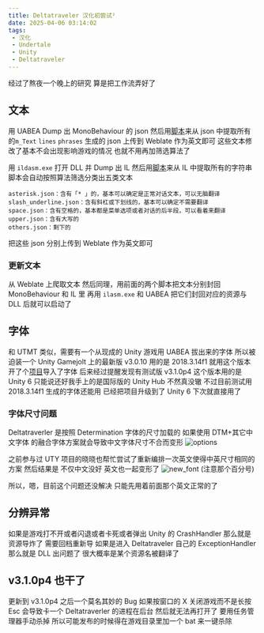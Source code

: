 ```yaml
---
title: Deltatraveler 汉化初尝试²
date: 2025-04-06 03:14:02
tags: 
 - 汉化
 - Undertale
 - Unity
 - Deltatraveler
---
```


经过了熬夜一个晚上的研究
算是把工作流弄好了

## 文本
用 UABEA Dump 出 MonoBehaviour 的 json
然后用[脚本](https://github.com/UTCLC/DTTLR-UABEAJsonTextCollect/blob/main/UABEAJsonTextCollect.py)来从 json 中提取所有的```m_Text``` ```lines``` ```phrases```
生成的 json 上传到 Weblate 作为英文即可
这些文本修改了基本不会出现影响游戏的情况
也就不用再加筛选算法了

用 ```ildasm.exe``` 打开 DLL 并 Dump 出 IL
然后用[脚本](https://github.com/UTCLC/DTTLR-ILStringExtract/blob/main/StringsExtract.py)来从 IL 中提取所有的字符串
脚本会自动按照算法筛选分类出五类文本
```
asterisk.json：含有「* 」的，基本可以确定是正常对话文本，可以无脑翻译
slash_underline.json：含有斜杠或下划线的，基本可以确定不需要翻译
space.json：含有空格的，基本都是菜单选项或者对话的后半段，可以看着来翻译
upper.json：含有大写的
others.json：剩下的
```
把这些 json 分别上传到 Weblate 作为英文即可

### 更新文本
从 Weblate 上爬取文本
然后同理，用前面的两个脚本把文本分别封回 MonoBehaviour 和 IL 里
再用 ```ilasm.exe``` 和 UABEA 把它们封回对应的资源与 DLL 后就可以启动了

## 字体
和 UTMT 类似，需要有一个从现成的 Unity 游戏用 UABEA 拔出来的字体
所以被迫装一个 Unity
Gamejolt 上的最新版 v3.0.10 用的是 2018.3.14f1
就用这个版本开了个[项目](https://github.com/UTCLC/DTTLR-FontsUnityProj)导入了字体
后来经过提醒发现有测试版 v3.1.0p4
这个版本用的是 Unity 6
只能说还好我手上的是国际版的 Unity Hub 不然真没辙
不过目前测试用 2018.3.14f1 生成的字体还能用
已经把项目升级到了 Unity 6
下次就直接用了

### 字体尺寸问题
Deltatraverler 是按照 Determination 字体的尺寸加载的
如果使用 DTM+其它中文字体 的融合字体方案就会导致中文字体尺寸不合而变形
![options](./resources/images/dttlr_try2/options.png)

之前参与过 UTY 项目的晓晓也帮忙尝试了重新编排一次英文使得中英尺寸相同的方案
然后结果是
不仅中文没好 英文也一起变形了
![new_font](./resources/images/dttlr_try2/new_font.png)
(注意那个百分号)

所以，嗯，目前这个问题还没解决
只能先用着前面那个英文正常的了

## 分辨异常
如果是游戏打不开或者闪退或者卡死或者弹出 Unity 的 CrashHandler
那么就是资源导炸了 需要回档重新导
如果是进入 Deltatraveler 自己的 ExceptionHandler
那么就是 DLL 出问题了 很大概率是某个资源名被翻译了

## v3.1.0p4 也干了
更新到 v3.1.0p4 之后一个莫名其妙的 Bug
如果按窗口的 X 关闭游戏而不是长按 Esc
会导致卡一个 Deltatraverler 的进程在后台
然后就无法再打开了
要用任务管理器手动杀掉
所以可能发布的时候得在游戏目录里加一个 bat 来一键杀除